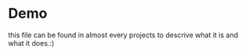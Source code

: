 # Demo

this file can be found in almost every projects to descrive what it is and what it does.:)


